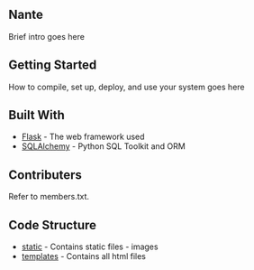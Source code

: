 ## Nante
Brief intro goes here

## Getting Started
How to compile, set up, deploy, and use your system goes here

## Built With
* [Flask](http://flask.pocoo.org/) - The web framework used
* [SQLAlchemy](https://www.sqlalchemy.org/) - Python SQL Toolkit and ORM

## Contributers
Refer to members.txt.

## Code Structure
* [static](https://github.com/evmarecki/nante/tree/master/flask-nante/static) - Contains static files - images
* [templates](https://github.com/evmarecki/nante/tree/master/flask-nante/templates) - Contains all html files
